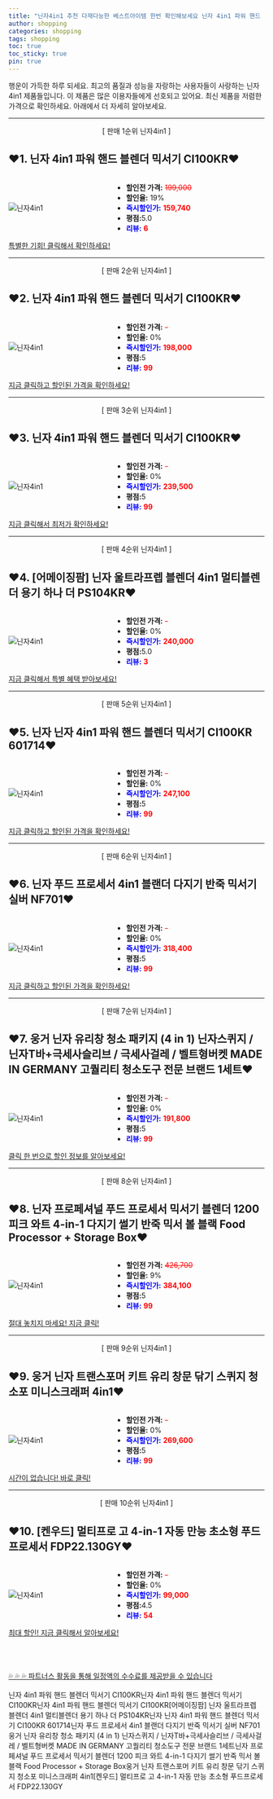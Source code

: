 ```yaml
---
title: "닌자4in1 추천 다재다능한 베스트아이템 한번 확인해보세요 닌자 4in1 파워 핸드 블렌더"
author: shopping
categories: shopping
tags: shopping
toc: true
toc_sticky: true
pin: true
---
```

행운이 가득한 하루 되세요. 최고의 품질과 성능을 자랑하는 사용자들이 사랑하는 닌자4in1 제품들입니다. 이 제품은 많은 이용자들에게 선호되고 있어요. 최신 제품을 저렴한 가격으로 확인하세요. 아래에서 더 자세히 알아보세요.

---
<p class="toplist" style="margin: 0 auto; display: block; width: fit-content;">[ 판매 1순위 닌자4in1 ]</p>

<h2><strong>❤️1. 닌자 4in1 파워 핸드 블렌더 믹서기 CI100KR❤️</strong></h2>

<div style="display: flex; align-items: center;">
    <div style="flex: 0.4;">
        <img src="https://thumbnail7.coupangcdn.com/thumbnails/remote/230x230ex/image/retail/images/2024/04/17/14/4/517dac3d-958c-42a6-b1fc-f759e348a6e1.jpg" alt="닌자4in1" style="max-width: 100%;">
    </div>
    <div style="flex: 0.6; margin-left: 10px;">
        <ul>
            <li><strong>할인전 가격:</strong> <del style="color: red;">199,000</del></li>
            <li><strong>할인율:</strong> 19%</li>
            <li><span style='color:blue'><strong>즉시할인가:</strong></span> <span style='color:red'><strong>159,740</strong></span></li>
            <li><strong>평점:</strong>5.0</li>
            <li><span style='color:blue'><strong>리뷰:</strong></span> <span style='color:red'><strong>6</strong></span></li>
        </ul>
    </div>
</div>
<div class="center">
    <a href="https://William4Davisa.github.io?lptag=AF9450613&subid=githubio&pageKey=7706943950&traceid=V0-153&itemId=20648880247&vendorItemId=89533324507" class="myButton">
        특별한 기회! 클릭해서 확인하세요!
    </a>
</div>


---
<p class="toplist" style="margin: 0 auto; display: block; width: fit-content;">[ 판매 2순위 닌자4in1 ]</p>

<h2><strong>❤️2. 닌자 4in1 파워 핸드 블렌더 믹서기 CI100KR❤️</strong></h2>

<div style="display: flex; align-items: center;">
    <div style="flex: 0.4;">
        <img src="https://thumbnail6.coupangcdn.com/thumbnails/remote/230x230ex/image/vendor_inventory/5e16/24a01f3fce77a3348bc53925c0259ab487577b1b9606229310339aa5a7de.png" alt="닌자4in1" style="max-width: 100%;">
    </div>
    <div style="flex: 0.6; margin-left: 10px;">
        <ul>
            <li><strong>할인전 가격:</strong> <del style="color: red;">-</del></li>
            <li><strong>할인율:</strong> 0%</li>
            <li><span style='color:blue'><strong>즉시할인가:</strong></span> <span style='color:red'><strong>198,000</strong></span></li>
            <li><strong>평점:</strong>5</li>
            <li><span style='color:blue'><strong>리뷰:</strong></span> <span style='color:red'><strong>99</strong></span></li>
        </ul>
    </div>
</div>
<div class="center">
    <a href="https://William4Davisa.github.io?lptag=AF9450613&subid=githubio&pageKey=8202134884&traceid=V0-153&itemId=23516233814&vendorItemId=90542619353" class="myButton">
        지금 클릭하고 할인된 가격을 확인하세요!
    </a>
</div>


---
<p class="toplist" style="margin: 0 auto; display: block; width: fit-content;">[ 판매 3순위 닌자4in1 ]</p>

<h2><strong>❤️3. 닌자 4in1 파워 핸드 블렌더 믹서기 CI100KR❤️</strong></h2>

<div style="display: flex; align-items: center;">
    <div style="flex: 0.4;">
        <img src="https://thumbnail8.coupangcdn.com/thumbnails/remote/230x230ex/image/vendor_inventory/d3f0/f3eaf3db4607efb16f40c9cd44962bb4535eb2f78b19fed9f4db1bcec2e8.jpg" alt="닌자4in1" style="max-width: 100%;">
    </div>
    <div style="flex: 0.6; margin-left: 10px;">
        <ul>
            <li><strong>할인전 가격:</strong> <del style="color: red;">-</del></li>
            <li><strong>할인율:</strong> 0%</li>
            <li><span style='color:blue'><strong>즉시할인가:</strong></span> <span style='color:red'><strong>239,500</strong></span></li>
            <li><strong>평점:</strong>5</li>
            <li><span style='color:blue'><strong>리뷰:</strong></span> <span style='color:red'><strong>99</strong></span></li>
        </ul>
    </div>
</div>
<div class="center">
    <a href="https://William4Davisa.github.io?lptag=AF9450613&subid=githubio&pageKey=7910414210&traceid=V0-153&itemId=21703470295&vendorItemId=88752987164" class="myButton">
        지금 클릭해서 최저가 확인하세요!
    </a>
</div>


---
<p class="toplist" style="margin: 0 auto; display: block; width: fit-content;">[ 판매 4순위 닌자4in1 ]</p>

<h2><strong>❤️4. [어메이징팜] 닌자 울트라프렙 블렌더 4in1 멀티블렌더 용기 하나 더 PS104KR❤️</strong></h2>

<div style="display: flex; align-items: center;">
    <div style="flex: 0.4;">
        <img src="https://thumbnail8.coupangcdn.com/thumbnails/remote/230x230ex/image/vendor_inventory/fcce/d75992ab45dbf88792407e157aa8fc083117edb1c08e7b9fe844180c5b3a.jpeg" alt="닌자4in1" style="max-width: 100%;">
    </div>
    <div style="flex: 0.6; margin-left: 10px;">
        <ul>
            <li><strong>할인전 가격:</strong> <del style="color: red;">-</del></li>
            <li><strong>할인율:</strong> 0%</li>
            <li><span style='color:blue'><strong>즉시할인가:</strong></span> <span style='color:red'><strong>240,000</strong></span></li>
            <li><strong>평점:</strong>5.0</li>
            <li><span style='color:blue'><strong>리뷰:</strong></span> <span style='color:red'><strong>3</strong></span></li>
        </ul>
    </div>
</div>
<div class="center">
    <a href="https://William4Davisa.github.io?lptag=AF9450613&subid=githubio&pageKey=7434498192&traceid=V0-153&itemId=19317471446&vendorItemId=86431653454" class="myButton">
        지금 클릭해서 특별 혜택 받아보세요!
    </a>
</div>


---
<p class="toplist" style="margin: 0 auto; display: block; width: fit-content;">[ 판매 5순위 닌자4in1 ]</p>

<h2><strong>❤️5. 닌자 닌자 4in1 파워 핸드 블렌더 믹서기 CI100KR 601714❤️</strong></h2>

<div style="display: flex; align-items: center;">
    <div style="flex: 0.4;">
        <img src="https://thumbnail7.coupangcdn.com/thumbnails/remote/230x230ex/image/vendor_inventory/a6b9/380b9588c0b820da7fd0b59600e3068b51c764c7f10d14c891996232a5ab.jpg" alt="닌자4in1" style="max-width: 100%;">
    </div>
    <div style="flex: 0.6; margin-left: 10px;">
        <ul>
            <li><strong>할인전 가격:</strong> <del style="color: red;">-</del></li>
            <li><strong>할인율:</strong> 0%</li>
            <li><span style='color:blue'><strong>즉시할인가:</strong></span> <span style='color:red'><strong>247,100</strong></span></li>
            <li><strong>평점:</strong>5</li>
            <li><span style='color:blue'><strong>리뷰:</strong></span> <span style='color:red'><strong>99</strong></span></li>
        </ul>
    </div>
</div>
<div class="center">
    <a href="https://William4Davisa.github.io?lptag=AF9450613&subid=githubio&pageKey=8143123864&traceid=V0-153&itemId=23142967880&vendorItemId=90175840130" class="myButton">
        지금 클릭하고 할인된 가격을 확인하세요!
    </a>
</div>


---
<p class="toplist" style="margin: 0 auto; display: block; width: fit-content;">[ 판매 6순위 닌자4in1 ]</p>

<h2><strong>❤️6. 닌자 푸드 프로세서 4in1 블랜더 다지기 반죽 믹서기 실버 NF701❤️</strong></h2>

<div style="display: flex; align-items: center;">
    <div style="flex: 0.4;">
        <img src="https://thumbnail9.coupangcdn.com/thumbnails/remote/230x230ex/image/vendor_inventory/a2c6/a679c05e2115b921abd0a53ba31365cb5bb3447124aa7e0ac3a69a2fc456.jpg" alt="닌자4in1" style="max-width: 100%;">
    </div>
    <div style="flex: 0.6; margin-left: 10px;">
        <ul>
            <li><strong>할인전 가격:</strong> <del style="color: red;">-</del></li>
            <li><strong>할인율:</strong> 0%</li>
            <li><span style='color:blue'><strong>즉시할인가:</strong></span> <span style='color:red'><strong>318,400</strong></span></li>
            <li><strong>평점:</strong>5</li>
            <li><span style='color:blue'><strong>리뷰:</strong></span> <span style='color:red'><strong>99</strong></span></li>
        </ul>
    </div>
</div>
<div class="center">
    <a href="https://William4Davisa.github.io?lptag=AF9450613&subid=githubio&pageKey=8243836804&traceid=V0-153&itemId=23724453468&vendorItemId=90749257332" class="myButton">
        지금 클릭하고 할인된 가격을 확인하세요!
    </a>
</div>


---
<p class="toplist" style="margin: 0 auto; display: block; width: fit-content;">[ 판매 7순위 닌자4in1 ]</p>

<h2><strong>❤️7. 웅거 닌자 유리창 청소 패키지 (4 in 1) 닌자스퀴지 / 닌자T바+극세사슬리브 / 극세사걸레 / 벨트형버켓 MADE IN GERMANY 고퀄리티 청소도구 전문 브랜드 1세트❤️</strong></h2>

<div style="display: flex; align-items: center;">
    <div style="flex: 0.4;">
        <img src="https://thumbnail10.coupangcdn.com/thumbnails/remote/230x230ex/image/vendor_inventory/3f40/daf00dbedf35053d16cc37afe6c58fefd773df1cb8af2bda1dc79e5d6da6.jpg" alt="닌자4in1" style="max-width: 100%;">
    </div>
    <div style="flex: 0.6; margin-left: 10px;">
        <ul>
            <li><strong>할인전 가격:</strong> <del style="color: red;">-</del></li>
            <li><strong>할인율:</strong> 0%</li>
            <li><span style='color:blue'><strong>즉시할인가:</strong></span> <span style='color:red'><strong>191,800</strong></span></li>
            <li><strong>평점:</strong>5</li>
            <li><span style='color:blue'><strong>리뷰:</strong></span> <span style='color:red'><strong>99</strong></span></li>
        </ul>
    </div>
</div>
<div class="center">
    <a href="https://William4Davisa.github.io?lptag=AF9450613&subid=githubio&pageKey=7687203466&traceid=V0-153&itemId=20546946097&vendorItemId=87623328242" class="myButton">
        클릭 한 번으로 할인 정보를 알아보세요!
    </a>
</div>


---
<p class="toplist" style="margin: 0 auto; display: block; width: fit-content;">[ 판매 8순위 닌자4in1 ]</p>

<h2><strong>❤️8. 닌자 프로페셔널 푸드 프로세서 믹서기 블렌더 1200 피크 와트 4-in-1 다지기 썰기 반죽 믹서 볼 블랙 Food Processor + Storage Box❤️</strong></h2>

<div style="display: flex; align-items: center;">
    <div style="flex: 0.4;">
        <img src="https://thumbnail6.coupangcdn.com/thumbnails/remote/230x230ex/image/vendor_inventory/f088/b5629ab4208349686af79708d5b57737d0735e569bb763d670f8d08fbb65.jpg" alt="닌자4in1" style="max-width: 100%;">
    </div>
    <div style="flex: 0.6; margin-left: 10px;">
        <ul>
            <li><strong>할인전 가격:</strong> <del style="color: red;">426,700</del></li>
            <li><strong>할인율:</strong> 9%</li>
            <li><span style='color:blue'><strong>즉시할인가:</strong></span> <span style='color:red'><strong>384,100</strong></span></li>
            <li><strong>평점:</strong>5</li>
            <li><span style='color:blue'><strong>리뷰:</strong></span> <span style='color:red'><strong>99</strong></span></li>
        </ul>
    </div>
</div>
<div class="center">
    <a href="https://William4Davisa.github.io?lptag=AF9450613&subid=githubio&pageKey=7476241173&traceid=V0-153&itemId=19518545164&vendorItemId=86627226757" class="myButton">
        절대 놓치지 마세요! 지금 클릭!
    </a>
</div>


---
<p class="toplist" style="margin: 0 auto; display: block; width: fit-content;">[ 판매 9순위 닌자4in1 ]</p>

<h2><strong>❤️9. 웅거 닌자 트랜스포머 키트 유리 창문 닦기 스퀴지 청소포 미니스크래퍼 4in1❤️</strong></h2>

<div style="display: flex; align-items: center;">
    <div style="flex: 0.4;">
        <img src="https://thumbnail7.coupangcdn.com/thumbnails/remote/230x230ex/image/vendor_inventory/5554/a7634a22e31230ac339f23e2c824ce43f626194340be3a5625f53b12d023.jpg" alt="닌자4in1" style="max-width: 100%;">
    </div>
    <div style="flex: 0.6; margin-left: 10px;">
        <ul>
            <li><strong>할인전 가격:</strong> <del style="color: red;">-</del></li>
            <li><strong>할인율:</strong> 0%</li>
            <li><span style='color:blue'><strong>즉시할인가:</strong></span> <span style='color:red'><strong>269,600</strong></span></li>
            <li><strong>평점:</strong>5</li>
            <li><span style='color:blue'><strong>리뷰:</strong></span> <span style='color:red'><strong>99</strong></span></li>
        </ul>
    </div>
</div>
<div class="center">
    <a href="https://William4Davisa.github.io?lptag=AF9450613&subid=githubio&pageKey=6484577803&traceid=V0-153&itemId=14209772117&vendorItemId=81455242482" class="myButton">
        시간이 없습니다! 바로 클릭!
    </a>
</div>


---
<p class="toplist" style="margin: 0 auto; display: block; width: fit-content;">[ 판매 10순위 닌자4in1 ]</p>

<h2><strong>❤️10. [켄우드] 멀티프로 고 4-in-1 자동 만능 초소형 푸드프로세서 FDP22.130GY❤️</strong></h2>

<div style="display: flex; align-items: center;">
    <div style="flex: 0.4;">
        <img src="https://thumbnail6.coupangcdn.com/thumbnails/remote/230x230ex/image/vendor_inventory/2833/6b4a15903891d060bffdfe98b81c70a3024f280f896c45c00041ad37cbf5.jpg" alt="닌자4in1" style="max-width: 100%;">
    </div>
    <div style="flex: 0.6; margin-left: 10px;">
        <ul>
            <li><strong>할인전 가격:</strong> <del style="color: red;">-</del></li>
            <li><strong>할인율:</strong> 0%</li>
            <li><span style='color:blue'><strong>즉시할인가:</strong></span> <span style='color:red'><strong>99,000</strong></span></li>
            <li><strong>평점:</strong>4.5</li>
            <li><span style='color:blue'><strong>리뷰:</strong></span> <span style='color:red'><strong>54</strong></span></li>
        </ul>
    </div>
</div>
<div class="center">
    <a href="https://William4Davisa.github.io?lptag=AF9450613&subid=githubio&pageKey=7458379378&traceid=V0-153&itemId=19434428133&vendorItemId=87732980407" class="myButton">
        최대 할인! 지금 클릭해서 알아보세요!
    </a>
</div>

<br><br><br>[💦 💦 💦 파트너스 활동을 통해 일정액의 수수료를 제공받을 수 있습니다](https://link.coupang.com/a/bcpT2c)<br><br>닌자 4in1 파워 핸드 블렌더 믹서기 CI100KR닌자 4in1 파워 핸드 블렌더 믹서기 CI100KR닌자 4in1 파워 핸드 블렌더 믹서기 CI100KR[어메이징팜] 닌자 울트라프렙 블렌더 4in1 멀티블렌더 용기 하나 더 PS104KR닌자 닌자 4in1 파워 핸드 블렌더 믹서기 CI100KR 601714닌자 푸드 프로세서 4in1 블랜더 다지기 반죽 믹서기 실버 NF701웅거 닌자 유리창 청소 패키지 (4 in 1) 닌자스퀴지 / 닌자T바+극세사슬리브 / 극세사걸레 / 벨트형버켓 MADE IN GERMANY 고퀄리티 청소도구 전문 브랜드 1세트닌자 프로페셔널 푸드 프로세서 믹서기 블렌더 1200 피크 와트 4-in-1 다지기 썰기 반죽 믹서 볼 블랙 Food Processor + Storage Box웅거 닌자 트랜스포머 키트 유리 창문 닦기 스퀴지 청소포 미니스크래퍼 4in1[켄우드] 멀티프로 고 4-in-1 자동 만능 초소형 푸드프로세서 FDP22.130GY